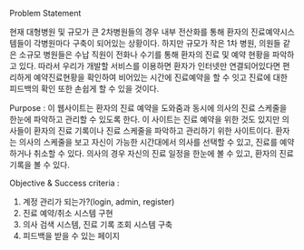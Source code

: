 Problem Statement

현재 대형병원 및 규모가 큰 2차병원들의 경우
내부 전산화를 통해 환자의 진료예약시스템들이 각병원마다 구축이 되어있는 상황이다.
하지만 규모가 작은 1차 병원, 의원들 같은 소규모 병원들은 수납 직원이 
전화나 수기를 통해 환자의 진료 및 예약 현황을 파악하고 있다.
따라서 우리가 개발할 서비스를 이용하면 환자가 인터넷만 연결되어있다면 
편리하게 예약진료현황을 확인하여 비어있는 시간에 진료예약을 할 수 잇고
진료에 대한 피드백의 확인 또한 손쉽게 할 수 있을 것이다. 

Purpose :
이 웹사이트는 환자의 진료 예약을 도와줌과 동시에 의사의 진료 스케줄을 한눈에 파악하고 관리할 수 있도록 한다. 
이 사이트는 진료 예약을 위한 것도 있지만 의사들이 환자의 진료 기록이나 진료 스케줄을 파악하고 관리하기 위한 사이트이다. 
환자는 의사의 스케줄을 보고 자신이 가능한 시간대에서 의사를 선택할 수 있고, 진료를 예약하거나 취소할 수 있다. 
의사의 경우 자신의 진료 일정을 한눈에 볼 수 있고, 환자의 진료 기록을 볼 수 있다.
 
Objective & Success criteria :
1. 계정 관리가 되는가?(login, admin, register)
2. 진료 예약/취소 시스템 구현
3. 의사 검색 시스템, 진료 기록 조회 시스템 구축
4. 피드백을 받을 수 있는 페이지
